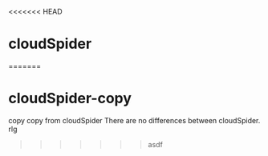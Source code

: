 <<<<<<< HEAD
# cloudSpider
=======
# cloudSpider-copy
copy 
copy from cloudSpider 
There are no differences between cloudSpider. 
rlg
>>>>>>> asdf
